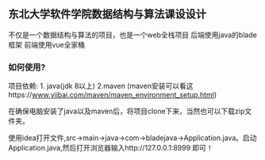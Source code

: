 ## 东北大学软件学院数据结构与算法课设设计

不仅是一个数据结构与算法的项目，也是一个web全栈项目
后端使用java的blade框架
前端使用vue全家桶

### 如何使用?
项目依赖: 1. java(jdk 8以上)   2.maven (maven安装可以看这https://www.yiibai.com/maven/maven_environment_setup.html)

在确保电脑安装了java以及maven后，将项目clone下来，当然也可以下载zip文件夹。

使用idea打开文件,src->main->java->com->bladejava->Application.java。启动Application.java,然后打开浏览器输入http://127.0.0.1:8999 即可！

